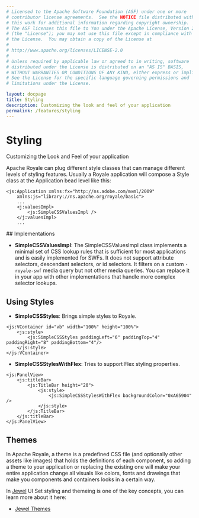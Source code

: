 ```yaml
---
# Licensed to the Apache Software Foundation (ASF) under one or more
# contributor license agreements.  See the NOTICE file distributed with
# this work for additional information regarding copyright ownership.
# The ASF licenses this file to You under the Apache License, Version 2.0
# (the "License"); you may not use this file except in compliance with
# the License.  You may obtain a copy of the License at
# 
# http://www.apache.org/licenses/LICENSE-2.0
# 
# Unless required by applicable law or agreed to in writing, software
# distributed under the License is distributed on an "AS IS" BASIS,
# WITHOUT WARRANTIES OR CONDITIONS OF ANY KIND, either express or implied.
# See the License for the specific language governing permissions and
# limitations under the License.

layout: docpage
title: Styling
description: Customizing the look and feel of your application
permalink: /features/styling
---
```


# Styling

Customizing the Look and Feel of your application

Apache Royale can plug different style classes that can manage different levels of styling features. Usually a Royale application will compose a Style class at the Application bead level like this:

```mxml
<js:Application xmlns:fx="http://ns.adobe.com/mxml/2009"
	xmlns:js="library://ns.apache.org/royale/basic">
    ...
    <j:valuesImpl>
        <js:SimpleCSSValuesImpl />
    </j:valuesImpl>
    ...
```

## Implementations

- **SimpleCSSValuesImpl**: The SimpleCSSValuesImpl class implements a minimal set of CSS lookup rules that is sufficient for most applications and is easily implemented for SWFs. It does not support attribute selectors, descendant selectors, or id selectors. It filters on a custom `-royale-swf` media query but not other media queries. You can replace it in your app with other implementations that handle more complex selector lookups.

## Using Styles

- **SimpleCSSStyles**: Brings simple styles to Royale.

```mxml
<js:VContainer id="vb" width="100%" height="100%">
    <js:style>
        <js:SimpleCSSStyles paddingLeft="6" paddingTop="4" paddingRight="8" paddingBottom="4"/>
    </js:style>
</js:VContainer>
```

- **SimpleCSSStylesWithFlex**: Tries to support Flex styling properties.

```mxml
<js:PanelView>
    <js:titleBar>
        <js:TitleBar height="20">
            <js:style>
                <js:SimpleCSSStylesWithFlex backgroundColor="0xA65904" />
            </js:style>
        </js:TitleBar>
    </js:titleBar>
</js:PanelView>
```

## Themes

In Apache Royale, a theme is a predefined CSS file (and optionally other assets like images) that holds the definitions of each component, so adding a theme to your application or replacing the existing one will make your entire application change all visuals like colors, fonts and drawings that make you components and containers looks in a certain way.

In [Jewel](component-sets/jewel) UI Set styling and themeing is one of the key concepts, you can learn more about it here:

- [Jewel Themes](component-sets/jewel/jewel-themes)
